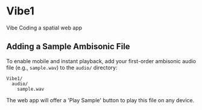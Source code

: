 # Vibe1
Vibe Coding a spatial web app

## Adding a Sample Ambisonic File

To enable mobile and instant playback, add your first-order ambisonic audio file (e.g., `sample.wav`) to the `audio/` directory:

```
Vibe1/
  audio/
    sample.wav
```

The web app will offer a 'Play Sample' button to play this file on any device.

